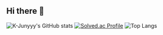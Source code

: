 ## Hi there 👋
![K-Junyyy's GitHub stats](https://github-readme-stats.vercel.app/api?username=happilyev&show_icons=true&theme=tokyonight)
[![Solved.ac Profile](http://mazassumnida.wtf/apiv2/generate_badge?boj=happily_ever_after)](https://solved.ac/happily_ever_after)
![Top Langs](https://github-readme-stats.vercel.app/api/top-langs/?username=happilyev&layout=compact&theme=merko)
<!--
**happilyev/happilyev** is a ✨ _special_ ✨ repository because its `README.md` (this file) appears on your GitHub profile.

Here are some ideas to get you started:

- 🔭 I’m currently working on ...
- 🌱 I’m currently learning ...
- 👯 I’m looking to collaborate on ...
- 🤔 I’m looking for help with ...
- 💬 Ask me about ...
- 📫 How to reach me: ...
- 😄 Pronouns: ...
- ⚡ Fun fact: ...
-->
